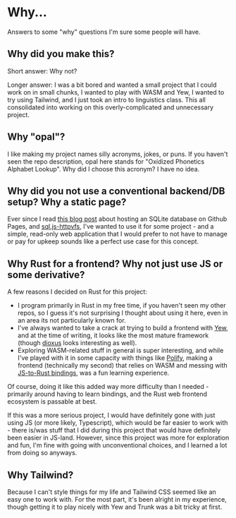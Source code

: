 # Why...

Answers to some "why" questions I'm sure some people will have.

## Why did you make this?

Short answer: Why not?

Longer answer: I was a bit bored and wanted a small project that I could work on in small chunks, I wanted to play with WASM and Yew,
I wanted to try using Tailwind, and I just took an intro to linguistics class. This all consolidated into working on
this overly-complicated and unnecessary project.

## Why "opal"?

I like making my project names silly acronyms, jokes, or puns. If you haven't seen the repo description, opal here stands
for "Oxidized Phonetics Alphabet Lookup". Why did I choose this acronym? I have no idea.

## Why did you not use a conventional backend/DB setup? Why a static page?

Ever since I read [this blog post](https://phiresky.github.io/blog/2021/hosting-sqlite-databases-on-github-pages/) about
hosting an SQLite database on Github Pages, and [sql.js-httpvfs](https://github.com/phiresky/sql.js-httpvfs), I've
wanted to use it for some project - and a simple, read-only web application that I would prefer to not have to manage
or pay for upkeep sounds like a perfect use case for this concept.

## Why Rust for a frontend? Why not just use JS or some derivative?

A few reasons I decided on Rust for this project:

- I program primarily in Rust in my free time, if you haven't seen my other repos, so I guess it's not surprising I
  thought about using it here, even in an area its not particularly known for.
- I've always wanted to take a crack at trying to build a frontend with [Yew](https://yew.rs/), and at the time of
  writing, it looks like the most mature framework (though [dioxus](https://dioxuslabs.com/) looks interesting as well).
- Exploring WASM-related stuff in general is super interesting, and while I've played with it in some capacity with things
  like [Polify](https://github.com/ClementTsang/polify), making a frontend (technically my second) that relies on WASM
  and messing with [JS-to-Rust bindings](https://github.com/ClementTsang/sql.js-httpvfs-rs), was a fun learning experience.

Of course, doing it like this added way more difficulty than I needed - primarily around having to learn bindings, and
the Rust web frontend ecosystem is passable at best.

If this was a more serious project, I would have definitely gone with just using JS (or more likely, Typescript), which
would be far easier to work with - there is/was stuff that I did during this project that would have definitely been
easier in JS-land. However, since this project was more for exploration and fun, I'm fine with going with unconventional
choices, and I learned a lot from doing so anyways.

## Why Tailwind?

Because I can't style things for my life and Tailwind CSS seemed like an easy one to work with. For the most part, it's
been alright in my experience, though getting it to play nicely with Yew and Trunk was a bit tricky at first.
